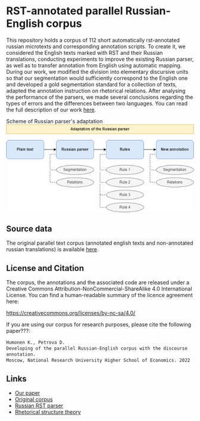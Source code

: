 RST-annotated parallel Russian-English corpus
=============================================

This repository holds a corpus of 112 short automatically rst-annotated russian microtexts and corresponding annotation scripts. To create it, we considered the English texts marked with RST and their Russian translations, conducting experiments to improve the existing Russian
parser, as well as to transfer annotation from English using automatic mapping. During our
work, we modified the division into elementary discursive units so that our segmentation
would sufficiently correspond to the English one and developed a gold segmentation standard
for a collection of texts, adapted the annotation instruction on rhetorical relations. After
analysing the performance of the parsers, we made several conclusions regarding the types of
errors and the differences between two languages. You can read the full description of our work [here](https://drive.google.com/file/d/1GoGGJI2fLA2tVnlmUo3GvXyC9Sv_GzLy/view).

Scheme of Russian parser's adaptation
![text](https://github.com/IHumonen/RHETORICAL_CORPUS/blob/main/adaptation_scheme.png?raw=true)

Source data
-----------

The original parallel text corpus (annotated english texts and non-annotated russian translations) is available [here](https://github.com/PolinaGusenkova/arg-microtexts-multilayer-eng-rus).

License and Citation
--------------------

The corpus, the annotations and the associated code are released under a Creative Commons Attribution-NonCommercial-ShareAlike 4.0 International License. You can find a human-readable summary of the licence agreement here:

https://creativecommons.org/licenses/by-nc-sa/4.0/

If you are using our corpus for research purposes, please cite the following paper???:

    Humonen K., Petrova D.  
    Developing of the parallel Russian-English corpus with the discourse annotation.
    Moscow, National Research University Higher School of Economics. 2022

Links
-----

* [Our paper](https://drive.google.com/file/d/1GoGGJI2fLA2tVnlmUo3GvXyC9Sv_GzLy/view)
* [Original corpus](https://github.com/PolinaGusenkova/arg-microtexts-multilayer-eng-rus)
* [Russian RST parser](https://github.com/tchewik/isanlp_rst)
* [Rhetorical structure theory](https://www.sfu.ca/rst/05bibliographies/bibs/Mann_Thompson_1988.pdf)
